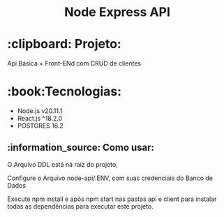 


<h1 align="center">
  Node Express API
</h1>
<h1>
  :clipboard: Projeto:
</h1>
<p>Api Básica + Front-ENd com CRUD de clientes</p>
<h1>:book:Tecnologias:</h1>
<ul>
<li> Node.js v20.11.1 </li>
<li> React.js ^18.2.0 </li>
<li> POSTGRES 16.2</li>

</ul>
<h2>:information_source: Como usar: </h2>
<p> O Arquivo DDL está ná raiz do projeto, </p>
<p> Configure o Arquivo node-api/.ENV, com suas credenciais do Banco de Dados </p>
<p> Execute npm install e após npm start nas pastas api e client para instalar todas as dependências para executar este projeto. </p>
